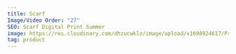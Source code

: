 ```yaml
---
title: Scarf
Image/Video Order: "27"
SEO: Scarf Digital Print Summer
image: https://res.cloudinary.com/dhzucwklz/image/upload/v1698924617/Products/_SBS4744_prpqtm.jpg
tag: product
---
```

